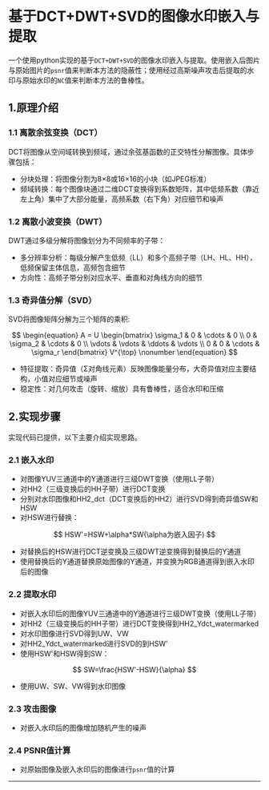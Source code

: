 # 基于DCT+DWT+SVD的图像水印嵌入与提取

一个使用python实现的基于`DCT+DWT+SVD`的图像水印嵌入与提取。使用嵌入后图片与原始图片的`psnr`值来判断本方法的隐蔽性；使用经过高斯噪声攻击后提取的水印与原始水印的`NC`值来判断本方法的鲁棒性。

## 1.原理介绍

### 1.1 离散余弦变换（DCT）

DCT将图像从空间域转换到频域，通过余弦基函数的正交特性分解图像。具体步骤包括：

- 分块处理​​：将图像分割为8×8或16×16的小块（如JPEG标准）
- 频域转换​​：每个图像块通过二维DCT变换得到系数矩阵，其中低频系数（靠近左上角）集中了大部分能量，高频系数（右下角）对应细节和噪声

### 1.2 离散小波变换（DWT）

DWT通过多级分解将图像划分为不同频率的子带：

- 多分辨率分析​​：每级分解产生低频（LL）和多个高频子带（LH、HL、HH），低频保留主体信息，高频包含细节
- 方向性​​：高频子带分别对应水平、垂直和对角线方向的细节

### 1.3 奇异值分解（SVD）​​

SVD将图像矩阵分解为三个矩阵的乘积:

$$
\begin{equation}
A = U \begin{bmatrix}
\sigma_1 & 0 & \cdots & 0 \\
0 & \sigma_2 & \cdots & 0 \\
\vdots & \vdots & \ddots & \vdots \\
0 & 0 & \cdots & \sigma_r
\end{bmatrix} V^{\top} \nonumber
\end{equation}
$$

- 特征提取​​：奇异值（Σ对角线元素）反映图像能量分布，大奇异值对应主要结构，小值对应细节或噪声
- 稳定性​​：对几何攻击（旋转、缩放）具有鲁棒性，适合水印和压缩

## 2.实现步骤

实现代码已提供，以下主要介绍实现思路。

### 2.1 嵌入水印

- 对图像YUV三通道中的Y通道进行三级DWT变换（使用LL子带）
- 对HH2（三级变换后的HH子带）进行DCT变换
- 分别对水印图像和HH2_dct（DCT变换后的HH2）进行SVD得到奇异值SW和HSW
- 对HSW进行替换：

$$
HSW'=HSW+\alpha*SW(\alpha为嵌入因子)
$$

- 对替换后的HSW进行DCT逆变换及三级DWT逆变换得到替换后的Y通道
- 使用替换后的Y通道替换原始图像的Y通道，并变换为RGB通道得到嵌入水印后的图像

### 2.2 提取水印

- 对嵌入水印后的图像YUV三通道中的Y通道进行三级DWT变换（使用LL子带）
- 对HH2（三级变换后的HH子带）进行DCT变换得到HH2_Ydct_watermarked
- 对水印图像进行SVD得到UW、VW
- 对HH2_Ydct_watermarked进行SVD的到HSW'
- 使用HSW'和HSW得到SW：
  
$$
SW=\frac{HSW'-HSW}{\alpha}
$$

- 使用UW、SW、VW得到水印图像

### 2.3 攻击图像

- 对嵌入水印后的图像增加随机产生的噪声

### 2.4 PSNR值计算

- 对原始图像及嵌入水印后的图像进行`psnr`值的计算

---